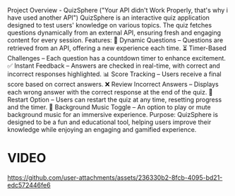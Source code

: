 Project Overview - QuizSphere
("Your API didn't Work Properly, that's why i have used another API")
QuizSphere is an interactive quiz application designed to test users' knowledge on various topics.
The quiz fetches questions dynamically from an external API, ensuring fresh and engaging content for every session.
Features:
🎯 Dynamic Questions – Questions are retrieved from an API, offering a new experience each time.
⏳ Timer-Based Challenges – Each question has a countdown timer to enhance excitement.
✅ Instant Feedback – Answers are checked in real-time, with correct and incorrect responses highlighted.
📊 Score Tracking – Users receive a final score based on correct answers.
❌ Review Incorrect Answers – Displays each wrong answer with the correct response at the end of the quiz.
🔄 Restart Option – Users can restart the quiz at any time, resetting progress and the timer.
🎵 Background Music Toggle – An option to play or mute background music for an immersive experience.
Purpose:
QuizSphere is designed to be a fun and educational tool, helping users improve their knowledge while enjoying an engaging and gamified experience.

# VIDEO
https://github.com/user-attachments/assets/236330b2-8fcb-4095-bd21-edc572446fe6
